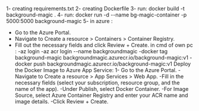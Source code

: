 1- creating requirements.txt 
2- creating Dockerfile
3- run: docker build -t background-magic .
4- run: docker run -d --name bg-magic-container -p 5000:5000 background-magic
5- in azure :
- Go to the Azure Portal.
- Navigate to Create a resource > Containers > Container Registry.
- Fill out the necessary fields and click Review + Create.
in cmd of own pc : 
-az login
-az acr login --name backgroundmagic
-docker tag background-magic backgroundmagic.azurecr.io/background-magic:v1
-docker push backgroundmagic.azurecr.io/background-magic:v1
Deploy the Docker Image to Azure App Service:
1- Go to the Azure Portal.
-Navigate to Create a resource > App Services > Web App.
-Fill in the necessary fields (select your subscription, resource group, and the name of the app).
-Under Publish, select Docker Container.
-For Image Source, select Azure Container Registry and enter your ACR name and image details.
-Click Review + Create.

